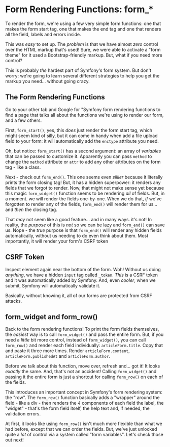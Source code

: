 # Form Rendering Functions: form_*

To render the form, we're using a few very simple form functions: one that makes
the form start tag, one that makes the end tag and one that renders all the field,
labels and errors inside.

This was *easy* to set up. The *problem* is that we have almost *zero* control over
the HTML markup that's used! Sure, we were able to activate a "form theme" for
it used a Bootstrap-friendly markup. But, what if you need more control?

This is probably *the* hardest part of Symfony's form system. But don't worry:
we're going to learn several different strategies to help you get the markup you
need... without going crazy.

## The Form Rendering Functions

Go to your other tab and Google for "Symfony form rendering functions to find a
page that talks all about the functions we're using to render our form, and a few
others.

First, `form_start()`, yes, this *does* just render the form start tag, which might
seem kind of silly, but it can come in handy when add a file upload field to your
form: it will automatically add the `enctype` attribute you need.

Oh, but notice: `form_start()` has a second argument: an array of *variables* that
can be passed to customize it. Apparently you can pass `method` to change the
`method` attribute or `attr` to add any other attributes on the form tag - like
a class.

Next - check out `form_end()`. This one seems even *sillier* because it literally
prints the form closing tag! But, it has a hidden superpower: it renders any fields
that we forgot to render. Now, that might not make sense yet because this magic
`form_widget()` function seems to be rendering *all* of fields. But, in a moment.
we will render the fields one-by-one. When we do that, *if* we've forgotten to
render any of the fields, `form_end()` will render them for us... and *then* the
closing tag.

That *may* not seem like a good feature... and in many ways. it's not! In reality,
the *purpose* of this is *not* so we can be lazy and `form_end()` can save us.
Nope - the *true* purpose is that `form_end()` will render any hidden fields
automatically, without us needing to do even think about them. Most importantly,
it will render your form's CSRF token

## CSRF Token

Inspect element again near the bottom of the form. Woh! Without us doing *anything*,
we have a hidden `input` tag called `_token`. *This* is a CSRF token and it was
automatically added by Symfony. And, even *cooler*, when we submit, Symfony will
automatically validate it.

Basically, without knowing it, all of our forms are protected from CSRF attacks.

## form_widget and form_row()

Back to the form rendering functions! To print the form fields themselves, the
*easiest* way is to call `form_widget()` and pass the entire form. But, if you
need a *little* bit more control, instead of `form_widget()`, you can call
`form_row()` and render each field individually: `articleForm.title`. Copy that
and paste it three more times. Render `articleForm.content`, `articleForm.publishedAt`
and `articleForm.author`.

Before we talk about this function, move over, refresh and... got it! It looks
*exactly* the same. And, that's not an accident! Calling `form_widget()` and passing
it the entire form is just a shortcut for calling `form_row()` on each of the fields.

This introduces an important concept in Symfony's form rendering system: the "row".
The `form_row()` function basically adds a "wrapper" around the field - like a div -
then renders the *4* components of each field the label, the "widget" - that's the
form field itself, the help text and, if needed, the validation errors.

At first, it looks like using `form_row()` isn't much more flexible than what we
had before, except that we can order the fields. But, we've just unlocked quite
a *lot* of control via a system called "form variables". Let's check those out
next!